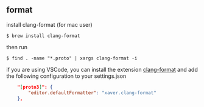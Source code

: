 ## format
install clang-format (for mac user)
```console
$ brew install clang-format
```
then run
```console
$ find . -name "*.proto" | xargs clang-format -i
```

if you are using VSCode, you can install the extension [clang-format](https://marketplace.visualstudio.com/items?itemName=xaver.clang-format) and add the following configuration to your settings.json
```json
    "[proto3]": {
        "editor.defaultFormatter": "xaver.clang-format"
    },
```
